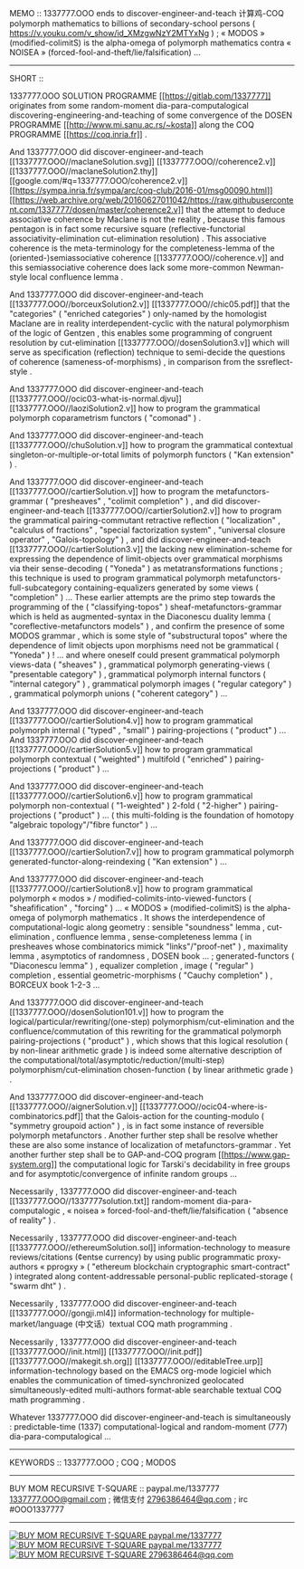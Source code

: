 MEMO :: 1337777.OOO ends to discover-engineer-and-teach 计算鸡-COQ polymorph mathematics to billions of secondary-school persons ( https://v.youku.com/v_show/id_XMzgwNzY2MTYxNg ) ; « MODOS » (modified-colimitS) is the alpha-omega of polymorph mathematics contra « NOISEA » (forced-fool-and-theft/lie/falsification) ...

-----

SHORT ::

  1337777.OOO SOLUTION PROGRAMME [[https://gitlab.com/1337777]] originates from some random-moment dia-para-computalogical discovering-engineering-and-teaching of some convergence of the DOSEN PROGRAMME [[http://www.mi.sanu.ac.rs/~kosta]] along the COQ PROGRAMME [[https://coq.inria.fr]] .

  And 1337777.OOO did discover-engineer-and-teach [[1337777.OOO//maclaneSolution.svg]] [[1337777.OOO//coherence2.v]] [[1337777.OOO//maclaneSolution2.thy]] [[google.com/#q=1337777.OOO/coherence2.v]] [[https://sympa.inria.fr/sympa/arc/coq-club/2016-01/msg00090.html]] [[https://web.archive.org/web/20160627011042/https://raw.githubusercontent.com/1337777/dosen/master/coherence2.v]] that the attempt to deduce associative coherence by Maclane is not the reality , because this famous pentagon is in fact some recursive square (reflective-functorial associativity-elimination cut-elimination resolution) . This associative coherence is the meta-terminology for the completeness-lemma of the (oriented-)semiassociative coherence [[1337777.OOO//coherence.v]] and this semiassociative coherence does lack some more-common Newman-style local confluence lemma .

  And 1337777.OOO did discover-engineer-and-teach [[1337777.OOO//borceuxSolution2.v]] [[1337777.OOO//chic05.pdf]] that the "categories" ( "enriched categories" ) only-named by the homologist Maclane are in reality interdependent-cyclic with the natural polymorphism of the logic of Gentzen , this enables some programming of congruent resolution by cut-elimination [[1337777.OOO//dosenSolution3.v]] which will serve as specification (reflection) technique to semi-decide the questions of coherence (sameness-of-morphisms) , in comparison from the ssreflect-style .

  And 1337777.OOO did discover-engineer-and-teach [[1337777.OOO//ocic03-what-is-normal.djvu]] [[1337777.OOO//laoziSolution2.v]] how to program the grammatical polymorph coparametrism functors ( "comonad" ) .

  And 1337777.OOO did discover-engineer-and-teach [[1337777.OOO//chuSolution.v]] how to program the grammatical contextual singleton-or-multiple-or-total limits of polymorph functors ( "Kan extension" ) .

  And 1337777.OOO did discover-engineer-and-teach [[1337777.OOO//cartierSolution.v]] how to program the metafunctors-grammar ( "presheaves" , "colimit completion" ) , and did discover-engineer-and-teach [[1337777.OOO//cartierSolution2.v]] how to program the grammatical pairing-commutant retractive reflection ( "localization" , "calculus of fractions" , "special factorization system" , "universal closure operator" , "Galois-topology" ) , and did discover-engineer-and-teach [[1337777.OOO//cartierSolution3.v]] the lacking new elimination-scheme for expressing the dependence of limit-objects over grammatical morphisms via their sense-decoding ( "Yoneda" ) as metatransformations functions ; this technique is used to program grammatical polymorph metafunctors-full-subcategory containing-equalizers generated by some views ( "completion" ) ... These earlier attempts are the primo step towards the programming of the ( "classifying-topos" ) sheaf-metafunctors-grammar which is held as augmented-syntax in the Diaconescu duality lemma ( "coreflective-metafunctors models" ) , and confirm the presence of some MODOS grammar , which is some style of "substructural topos" where the dependence of limit objects upon morphisms need not be grammatical ( "Yoneda" ) ! ... and where oneself could present grammatical polymorph views-data ( "sheaves" ) , grammatical polymorph generating-views ( "presentable category" ) , grammatical polymorph internal functors ( "internal category" ) , grammatical polymorph images ( "regular category" ) , grammatical polymorph unions ( "coherent category" ) ...

  And 1337777.OOO did discover-engineer-and-teach [[1337777.OOO//cartierSolution4.v]] how to program grammatical polymorph internal ( "typed" , "small" ) pairing-projections ( "product" ) ... And 1337777.OOO did discover-engineer-and-teach [[1337777.OOO//cartierSolution5.v]] how to program grammatical polymorph contextual ( "weighted" ) multifold ( "enriched" ) pairing-projections ( "product" ) ...

  And 1337777.OOO did discover-engineer-and-teach [[1337777.OOO//cartierSolution6.v]] how to program grammatical polymorph non-contextual ( "1-weighted" ) 2-fold ( "2-higher" ) pairing-projections ( "product" ) ... ( this multi-folding is the foundation of homotopy "algebraic topology"/"fibre functor" ) ...

  And 1337777.OOO did discover-engineer-and-teach [[1337777.OOO//cartierSolution7.v]] how to program grammatical polymorph generated-functor-along-reindexing ( "Kan extension" ) ...

  And 1337777.OOO did discover-engineer-and-teach [[1337777.OOO//cartierSolution8.v]] how to program grammatical polymorph « modos » / modified-colimits-into-viewed-functors ( "sheafification" , "forcing" ) ... « MODOS » (modified-colimitS) is the alpha-omega of polymorph mathematics . It shows the interdependence of computational-logic along geometry : sensible "soundness" lemma , cut-elimination , confluence lemma , sense-completeness lemma ( in presheaves whose combinatorics mimick "links"/"proof-net" ) , maximality lemma , asymptotics of randomness , DOSEN book ... ; generated-functors ( "Diaconescu lemma" ) , equalizer completion ,  image ( "regular" ) completion , essential geometric-morphisms ( "Cauchy completion" ) , BORCEUX book 1-2-3 ...

  And 1337777.OOO did discover-engineer-and-teach [[1337777.OOO//dosenSolution101.v]] how to program the logical/particular/rewriting/(one-step) polymorphism/cut-elimination and the confluence/commutation of this rewriting for the grammatical polymorph pairing-projections ( "product" ) , which shows that this logical resolution ( by non-linear arithmetic grade ) is indeed some alternative description of the computational/total/asymptotic/reduction/(multi-step) polymorphism/cut-elimination chosen-function ( by linear arithmetic grade ) .

  And 1337777.OOO did discover-engineer-and-teach [[1337777.OOO//aignerSolution.v]] [[1337777.OOO//ocic04-where-is-combinatorics.pdf]] that the Galois-action for the counting-modulo ( "symmetry groupoid action" ) , is in fact some instance of reversible polymorph metafunctors . Another further step shall be resolve whether these are also some instance of localization of metafunctors-grammar . Yet another further step shall be to GAP-and-COQ program [[https://www.gap-system.org]] the computational logic for Tarski's decidability in free groups and for asymptotic/convergence of infinite random groups ...

  Necessarily , 1337777.OOO did discover-engineer-and-teach [[1337777.OOO//1337777solution.txt]] random-moment dia-para-computalogic , « noisea » forced-fool-and-theft/lie/falsification ( "absence of reality" ) .

  Necessarily , 1337777.OOO did discover-engineer-and-teach [[1337777.OOO//ethereumSolution.sol]] information-technology to measure reviews/citations (¢entse currency) by using public programmatic proxy-authors « pprogxy » ( "ethereum blockchain cryptographic smart-contract" ) integrated along content-addressable personal-public replicated-storage ( "swarm dht" ) .

  Necessarily , 1337777.OOO did discover-engineer-and-teach [[1337777.OOO//gongji.ml4]] information-technology for multiple-market/language (中文话）textual COQ math programming .

  Necessarily , 1337777.OOO did discover-engineer-and-teach [[1337777.OOO//init.html]] [[1337777.OOO//init.pdf]] [[1337777.OOO//makegit.sh.org]] [[1337777.OOO//editableTree.urp]] information-technology based on the EMACS org-mode logiciel which enables the communication of timed-synchronized geolocated simultaneously-edited multi-authors format-able searchable textual COQ math programming .

  Whatever 1337777.OOO did discover-engineer-and-teach is simultaneously : predictable-time (1337) computational-logical and random-moment (777) dia-para-computalogical ...

-----

KEYWORDS :: 1337777.OOO ; COQ ; MODOS

-----

BUY MOM RECURSIVE T-SQUARE :: paypal.me/1337777 1337777.OOO@gmail.com ; 微信支付 2796386464@qq.com ; irc #OOO1337777

-----

[![BUY MOM RECURSIVE T-SQUARE paypal.me/1337777](./recursive_t-square_front.png "BUY MOM RECURSIVE T-SQUARE paypal.me/1337777")](https://paypal.me/1337777) [![BUY MOM RECURSIVE T-SQUARE paypal.me/1337777](./recursive_t-square_back.png "BUY MOM RECURSIVE T-SQUARE paypal.me/1337777")](https://paypal.me/1337777) [![BUY MOM RECURSIVE T-SQUARE 2796386464@qq.com](./wechatpay.png "BUY MOM RECURSIVE T-SQUARE paypal.me/1337777")](mailto:2796386464@qq.com)

